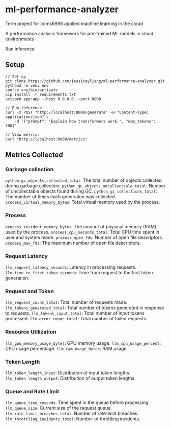 # ml-performance-analyzer

Term project for coms6998 applied machine learning in the cloud

A performance analysis framework for pre-trained ML models in cloud environments

Run inference

## Setup
```
// Set up
git clone https://github.com/jessicayliang/ml-performance-analyzer.git
python3 -m venv env
source env/bin/activate
pip install -r requirements.txt
uvicorn app:app --host 0.0.0.0 --port 8000

// Run inference
curl -X POST "http://localhost:8000/generate" -H "Content-Type: application/json" \
    -d '{"prompt": "Explain how transformers work.", "max_tokens": 100}'
    
// View metrics
curl "http://localhost:8000/metrics"

```
## Metrics Collected
### Garbage collection
```python_gc_objects_collected_total```: The total number of objects collected during garbage collection.
```python_gc_objects_uncollectable_total```: Number of uncollectable objects found during GC.
```python_gc_collections_total```: The number of times each generation was collected.
```process_virtual_memory_bytes```: Total virtual memory used by the process.

### Process
```process_resident_memory_bytes```: The amount of physical memory (RAM) used by the process.
```process_cpu_seconds_total```: Total CPU time spent in user and system mode.
```process_open_fds```: Number of open file descriptors.
```process_max_fds```: The maximum number of open file descriptors.

### Request Latency
```llm_request_latency_seconds```: Latency in processing requests.
```llm_time_to_first_token_seconds```: Time from request to the first token generation.

### Request and Token 
```llm_request_count_total```: Total number of requests made.
```llm_tokens_generated_total```: Total number of tokens generated in response to requests.
```llm_tokens_input_total```: Total number of input tokens processed.
```llm_error_count_total```: Total number of failed requests.

### Resource Utilization
```llm_gpu_memory_usage_bytes```: GPU memory usage.
```llm_cpu_usage_percent```: CPU usage percentage.
```llm_ram_usage_bytes```: RAM usage.

### Token Length 
```llm_token_length_input```: Distribution of input token lengths.
```llm_token_length_output```: Distribution of output token lengths.

### Queue and Rate Limit
```llm_queue_time_seconds```: Time spent in the queue before processing.
```llm_queue_size```: Current size of the request queue.
```llm_rate_limit_breaches_total```: Number of rate-limit breaches.
```llm_throttling_incidents_total```: Number of throttling incidents.
